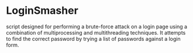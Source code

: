 # LoginSmasher
 script designed for performing a brute-force attack on a login page using a combination of multiprocessing and multithreading techniques. It attempts to find the correct password by trying a list of passwords against a login form.
